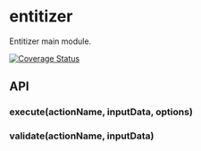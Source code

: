 # entitizer

Entitizer main module.

[![Coverage Status](https://coveralls.io/repos/github/entitizer/entitizer-js/badge.svg?branch=master)](https://coveralls.io/github/entitizer/entitizer-js?branch=master)

## API

### execute(actionName, inputData, options)

### validate(actionName, inputData)

